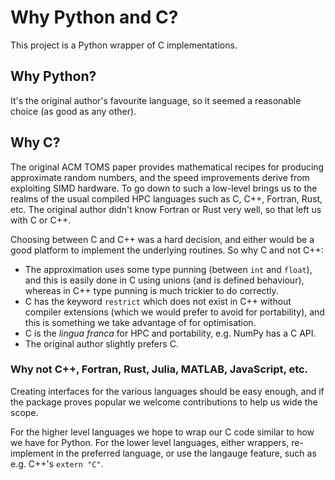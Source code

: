 # Why Python and C?

This project is a Python wrapper of C implementations. 

## Why Python?

It's the original author's favourite language, so it seemed
a reasonable choice (as good as any other).

## Why C?

The original ACM TOMS paper provides mathematical recipes
for producing approximate random numbers, and the
speed improvements derive from exploiting SIMD hardware.
To go down to such a low-level brings us to the realms of
the usual compiled HPC languages such as 
C, C++, Fortran, Rust, etc. The original author didn't know 
Fortran or Rust very well, so that left us with C or C++. 

Choosing between C and C++ was a hard decision, and either 
would be a good platform to implement the underlying routines. 
So why C and not C++:

- The approximation uses some type punning (between `int` and `float`), 
and this is 
easily done in C using unions (and is defined behaviour), 
whereas in C++ type punning is much trickier to do correctly. 
- C has the keyword `restrict` which does not exist in C++ without 
compiler extensions (which we would prefer to avoid for portability),
and this is something we take advantage of for optimisation.
- C is the _lingua franca_ for HPC and portability, e.g. NumPy has a C API. 
- The original author slightly prefers C.

### Why not C++, Fortran, Rust, Julia, MATLAB, JavaScript, etc. 

Creating interfaces for the various
languages should be easy enough, and if the package proves
popular we welcome contributions to help us wide the scope.

For the higher level languages we hope to wrap our C code
similar to how we have for Python. For the lower level languages, either
wrappers, re-implement in the preferred language, or use the 
langauge feature, such as e.g. C++'s `extern "C"`. 